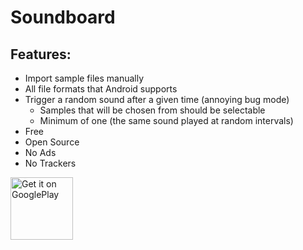 # Soundboard

## Features:
- Import sample files manually
- All file formats that Android supports
- Trigger a random sound after a given time (annoying bug mode)
    - Samples that will be chosen from should be selectable
    - Minimum of one (the same sound played at random intervals)
- Free
- Open Source
- No Ads
- No Trackers


<a href="https://play.google.com/store/apps/details?id=sh.lrk.soundboard">
    <img src="https://play.google.com/intl/en_us/badges/images/generic/en_badge_web_generic.png" height="100" alt="Get it on GooglePlay" />
</a>